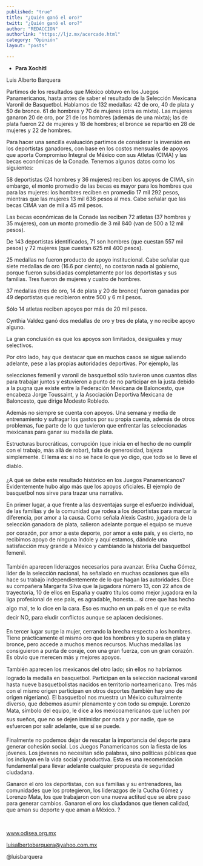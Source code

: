 ```yaml
---
published: "true"
title: "¿Quién ganó el oro?"
twitt: "¿Quién ganó el oro?"
author: "REDACCION"
authorlink: "https://ljz.mx/acercade.html"
category: "Opinión"
layout: "posts"

---
```


*   **Para Xochitl**


  Luis Alberto Barquera



  Partimos de los resultados que México obtuvo en los Juegos Panamericanos, hasta antes de saber el resultado de la Selección Mexicana Varonil de Basquetbol. Hablamos de 132 medallas: 42 de oro, 40 de plata y 50 de bronce. 61 de hombres y 70 de mujeres (otra es mixta). Las mujeres ganaron 20 de oro, por 21 de los hombres (además de una mixta); las de plata fueron 22 de mujeres y 18 de hombres; el bronce se repartió en 28 de mujeres y 22 de hombres.



  Para hacer una sencilla evaluación partimos de considerar la inversión en los deportistas ganadores, con base en los costos mensuales de apoyos que aporta Compromiso Integral de México con sus Atletas (CIMA) y las becas económicas de la Conade. Tenemos algunos datos como los siguientes:



  58 deportistas (24 hombres y 36 mujeres) reciben los apoyos de CIMA, sin embargo, el monto promedio de las becas es mayor para los hombres que para las mujeres: los hombres reciben en promedio 17 mil 292 pesos, mientras que las mujeres 13 mil 636 pesos al mes. Cabe señalar que las becas CIMA van de mil a 45 mil pesos.



  Las becas económicas de la Conade las reciben 72 atletas (37 hombres y 35 mujeres), con un monto promedio de 3 mil 840 (van de 500 a 12 mil pesos).



  De 143 deportistas identificados, 71 son hombres (que cuestan 557 mil pesos) y 72 mujeres (que cuestan 625 mil 400 pesos).



  25 medallas no fueron producto de apoyo institucional. Cabe señalar que siete medallas de oro (16.6 por ciento), no costaron nada al gobierno, porque fueron subsidiadas completamente por los deportistas y sus familias. Tres fueron de mujeres y cuatro de hombres.



  37 medallas (tres de oro, 14 de plata y 20 de bronce) fueron ganadas por 49 deportistas que recibieron entre 500 y 6 mil pesos.



  Sólo 14 atletas reciben apoyos por más de 20 mil pesos.



  Cynthia Valdez ganó dos medallas de oro y tres de plata, y no recibe apoyo alguno.



  La gran conclusión es que los apoyos son limitados, desiguales y muy selectivos.



  Por otro lado, hay que destacar que en muchos casos se sigue saliendo adelante, pese a las propias autoridades deportivas. Por ejemplo, las



  selecciones femenil y varonil de basquetbol sólo tuvieron unos cuantos días para trabajar juntos y estuvieron a punto de no participar en la justa debido a la pugna que existe entre la Federación Mexicana de Baloncesto, que encabeza Jorge Toussaint, y la Asociación Deportiva Mexicana de Baloncesto, que dirige Modesto Robledo.



  Además no siempre se cuenta con apoyos. Una semana y media de entrenamiento y sufragar los gastos por su propia cuenta, además de otros problemas, fue parte de lo que tuvieron que enfrentar las seleccionadas mexicanas para ganar su medalla de plata.



  Estructuras burocráticas, corrupción (que inicia en el hecho de no cumplir con el trabajo, más allá de robar), falta de generosidad, bajeza simplemente. El lema es: si no se hace lo que yo digo, que todo se lo lleve el diablo.



  ¿A qué se debe este resultado histórico en los Juegos Panamericanos? Evidentemente hubo algo más que los apoyos oficiales. El ejemplo de basquetbol nos sirve para trazar una narrativa.



  En primer lugar, a que frente a las desventajas surge el esfuerzo individual, de las familias y de la comunidad que rodea a los deportistas para marcar la diferencia, por amor a la causa. Como señala Alexis Castro, jugadora de la selección ganadora de plata, salieron adelante porque el equipo se mueve por corazón, por amor a este deporte, por amor a este país, y es cierto, no recibimos apoyo de ninguna índole y aquí estamos, dándole una satisfacción muy grande a México y cambiando la historia del basquetbol femenil.



  También aparecen liderazgos necesarios para avanzar. Erika Cucha Gómez, líder de la selección nacional, ha señalado en muchas ocasiones que ella hace su trabajo independientemente de lo que hagan las autoridades. Dice su compañera Margarita Silva que la jugadora número 13, con 22 años de trayectoria, 10 de ellos en España y cuatro títulos como mejor jugadora en la liga profesional de ese país, es agradable, honesta... si cree que has hecho algo mal, te lo dice en la cara. Eso es mucho en un país en el que se evita decir NO, para eludir conflictos aunque se aplacen decisiones.



  En tercer lugar surge la mujer, cerrando la brecha respecto a los hombres. Tiene prácticamente el mismo oro que los hombres y lo supera en plata y bronce, pero accede a muchos menos recursos. Muchas medallas las consiguieron a punta de coraje, con una gran fuerza, con un gran corazón. Es obvio que merecen más y mejores apoyos.



  También aparecen los mexicanos del otro lado; sin ellos no habríamos logrado la medalla en basquetbol. Participan en la selección nacional varonil hasta nueve basquetbolistas nacidos en territorio norteamericano. Tres más con el mismo origen participan en otros deportes (también hay uno de origen nigeriano). El basquetbol nos muestra un México culturalmente diverso, que debemos asumir plenamente y con todo su empuje. Lorenzo Mata, símbolo del equipo, le dice a los mexicoamericanos que luchen por sus sueños, que no se dejen intimidar por nada y por nadie, que se esfuercen por salir adelante, que sí se puede.



  Finalmente no podemos dejar de rescatar la importancia del deporte para generar cohesión social. Los Juegos Panamericanos son la fiesta de los jóvenes. Los jóvenes no necesitan sólo palabras, sino políticas públicas que los incluyan en la vida social y productiva. Esta es una recomendación fundamental para llevar adelante cualquier propuesta de seguridad ciudadana.



  Ganaron el oro los deportistas, con sus familias y su entrenadores, las comunidades que los protegieron, los liderazgos de la Cucha Gómez y Lorenzo Mata, los que trabajaron con una nueva actitud que se abre paso para generar cambios. Ganaron el oro los ciudadanos que tienen calidad, que aman su deporte y que aman a México. ?



   



  www.odisea.org.mx



  luisalbertobarquera@yahoo.com.mx



  @luisbarquera

